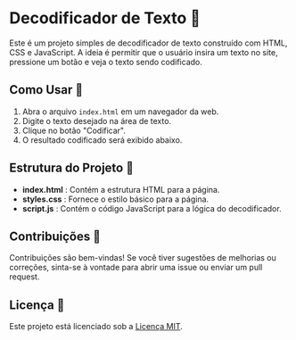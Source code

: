 # Decodificador de Texto 🚀

Este é um projeto simples de decodificador de texto construído com HTML, CSS e JavaScript. A ideia é permitir que o usuário insira um texto no site, pressione um botão e veja o texto sendo codificado.

## Como Usar 📝

1. Abra o arquivo `index.html` em um navegador da web.
2. Digite o texto desejado na área de texto.
3. Clique no botão "Codificar".
4. O resultado codificado será exibido abaixo.

## Estrutura do Projeto 📂

- **index.html** : Contém a estrutura HTML para a página.
- **styles.css** : Fornece o estilo básico para a página.
- **script.js** : Contém o código JavaScript para a lógica do decodificador.

## Contribuições 🤝

Contribuições são bem-vindas! Se você tiver sugestões de melhorias ou correções, sinta-se à vontade para abrir uma issue ou enviar um pull request.

## Licença 📜

Este projeto está licenciado sob a [Licença MIT](LICENSE).
